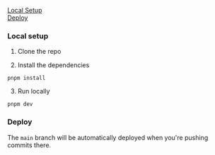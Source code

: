 [Local Setup](#local-setup)<br />
[Deploy](#deploy)


### Local setup

1.  Clone the repo

2.  Install the dependencies

```
pnpm install
```

3.  Run locally

```
pnpm dev
```

### Deploy

The `main` branch will be automatically deployed when you're pushing commits there.
